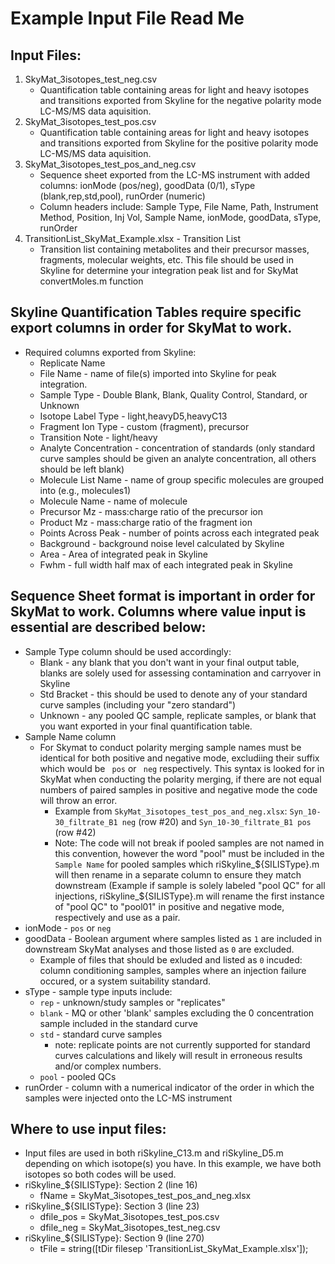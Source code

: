 # Example Input File Read Me

## Input Files: 
1. SkyMat_3isotopes_test_neg.csv
    * Quantification table containing areas for light and heavy isotopes and transitions exported from Skyline for the negative polarity mode LC-MS/MS data aquisition.  
2. SkyMat_3isotopes_test_pos.csv
    * Quantification table containing areas for light and heavy isotopes and transitions exported from Skyline for the positive polarity mode LC-MS/MS data aquisition.
3. SkyMat_3isotopes_test_pos_and_neg.csv
    * Sequence sheet exported from the LC-MS instrument with added columns: ionMode (pos/neg), goodData (0/1), sType (blank,rep,std,pool), runOrder (numeric)
    * Column headers include: Sample Type, File Name, Path, Instrument Method, Position, Inj Vol, Sample Name, ionMode, goodData, sType, runOrder
4. TransitionList_SkyMat_Example.xlsx - Transition List 
    * Transition list containing metabolites and their precursor masses, fragments, molecular weights, etc. This file should be used in Skyline for determine your integration peak list and for SkyMat convertMoles.m function

## Skyline Quantification Tables require specific export columns in order for SkyMat to work. 
* Required columns exported from Skyline: 
  * Replicate Name
  * File Name - name of file(s) imported into Skyline for peak integration.
  * Sample Type - Double Blank, Blank, Quality Control, Standard, or Unknown
  * Isotope Label Type - light,heavyD5,heavyC13
  * Fragment Ion Type - custom (fragment), precursor
  * Transition Note - light/heavy
  * Analyte Concentration - concentration of standards (only standard curve samples should be given an analyte concentration, all others should be left blank)
  * Molecule List Name - name of group specific molecules are grouped into (e.g., molecules1) 
  * Molecule Name - name of molecule
  * Precursor Mz - mass:charge ratio of the precursor ion
  * Product Mz - mass:charge ratio of the fragment ion
  * Points Across Peak - number of points across each integrated peak
  * Background - background noise level calculated by Skyline
  * Area - Area of integrated peak in Skyline
  * Fwhm - full width half max of each integrated peak in Skyline
 
## Sequence Sheet format is important in order for SkyMat to work. Columns where value input is essential are described below:
* Sample Type column should be used accordingly:
   * Blank - any blank that you don't want in your final output table, blanks are solely used for assessing contamination and carryover in Skyline
   * Std Bracket - this should be used to denote any of your standard curve samples (including your "zero standard")
   * Unknown - any pooled QC sample, replicate samples, or blank that you want exported in your final quantification table.
* Sample Name column
   * For Skymat to conduct polarity merging sample names must be identical for both positive and negative mode, excludiing their suffix which would be ` pos` or ` neg` respectively. This syntax is looked for in SkyMat when conducting the polarity merging, if there are not equal numbers of paired samples in positive and negative mode the code will throw an error.
     * Example from `SkyMat_3isotopes_test_pos_and_neg.xlsx`: `Syn_10-30_filtrate_B1 neg` (row #20) and `Syn_10-30_filtrate_B1 pos` (row #42)
     * Note: The code will not break if pooled samples are not named in this convention, however the word "pool" must be included in the `Sample Name` for pooled samples which riSkyline_${SILISType}.m will then rename in a separate column to ensure they match downstream (Example if sample is solely labeled "pool QC" for all injections, riSkyline_${SILISType}.m will rename the first instance of "pool QC" to "pool01" in positive and negative mode, respectively and use as a pair.
* ionMode - `pos` or `neg`
* goodData - Boolean argument where samples listed as `1` are included in downstream SkyMat analyses and those listed as `0` are excluded.
   * Example of files that should be exluded and listed as `0` incuded: column conditioning samples, samples where an injection failure occured, or a system suitability standard.  
* sType - sample type inputs include:
   * `rep` - unknown/study samples or "replicates"
   * `blank` - MQ or other 'blank' samples excluding the 0 concentration sample included in the standard curve
   * `std` - standard curve samples
       * note: replicate points are not currently supported for standard curves calculations and likely will result in erroneous results and/or complex numbers.  
   * `pool` - pooled QCs
* runOrder - column with a numerical indicator of the order in which the samples were injected onto the LC-MS instrument

## Where to use input files: 
* Input files are used in both riSkyline_C13.m and riSkyline_D5.m depending on which isotope(s) you have. In this example, we have both isotopes so both codes will be used. 
* riSkyline_${SILISType}: Section 2 (line 16)
  * fName = SkyMat_3isotopes_test_pos_and_neg.xlsx
* riSkyline_${SILISType}: Section 3 (line 23)
   * dfile_pos = SkyMat_3isotopes_test_pos.csv
   * dfile_neg = SkyMat_3isotopes_test_neg.csv
* riSkyline_${SILISType}: Section 9 (line 270)
  * tFile = string([tDir filesep 'TransitionList_SkyMat_Example.xlsx']);
